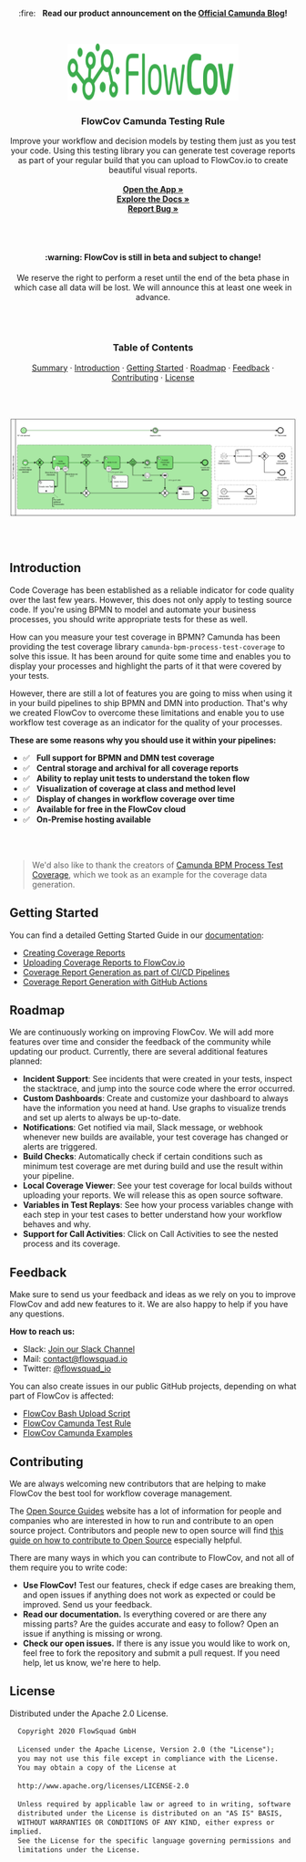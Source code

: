 <p align="center">
    :fire: &nbsp; <b>Read our product announcement on the <a href="https://camunda.com/blog/2020/09/traceable-test-coverage-for-all-process-stakeholders/">Official Camunda Blog</a>!</b>
</p>

<br />

<p align="center">
  <img src="img/flowcov.svg" alt="Logo" width="300" height="100">
</p>

<h3 align="center">FlowCov Camunda Testing Rule</h3>
  
<p align="center">
  Improve your workflow and decision models by testing them just as you test your code. Using this testing library you can generate test coverage reports as part of your regular build that you can upload to FlowCov.io to create beautiful visual reports.
  <br />
  <br />
  <a href="https://app.flowcov.io"><b>Open the App »</b></a>
  <br />
  <a href="https://docs.flowcov.io"><b>Explore the Docs »</b></a>
  <br />
  <a href="https://github.com/FlowSquad/flowcov-camunda/issues"><b>Report Bug »</b></a>
</p>

<br />
<br />

<h4 align="center">:warning: FlowCov is still in beta and subject to change!</h4>
<p align="center">
  We reserve the right to perform a reset until the end of the beta phase in which case all data will be lost. We will announce this at least one week in advance.
</p>

<br />
<br />

<h3 align="center">Table of Contents</h3>
<p align="center">
  <a href="#summary">Summary</a>
  ·
  <a href="#introduction">Introduction</a>
  ·
  <a href="#getting-started">Getting Started</a>
  ·
  <a href="#roadmap">Roadmap</a>
  ·
  <a href="#feedback">Feedback</a>
  ·
  <a href="#contributing">Contributing</a>
  ·
  <a href="#license">License</a>
</p>

<br />
<br />

<p align="center">
    <img src="img/app.png" alt="Logo" align="center" />
</p>

<br />
<br />

## Introduction

Code Coverage has been established as a reliable indicator for code quality over the last few years. However, this does not only apply to testing source code. If you're using BPMN to model and automate your business processes, you should write appropriate tests for these as well. 

How can you measure your test coverage in BPMN? Camunda has been providing the test coverage library `camunda-bpm-process-test-coverage` to solve this issue. It has been around for quite some time and enables you to display your processes and highlight the parts of it that were covered by your tests.

However, there are still a lot of features you are going to miss when using it in your build pipelines to ship BPMN and DMN into production. That's why we created FlowCov to overcome these limitations and enable you to use workflow test coverage as an indicator for the quality of your processes. 

**These are some reasons why you should use it within your pipelines:**

- :white_check_mark: &nbsp; **Full support for BPMN and DMN test coverage**
- :white_check_mark: &nbsp; **Central storage and archival for all coverage reports**
- :white_check_mark: &nbsp; **Ability to replay unit tests to understand the token flow**
- :white_check_mark: &nbsp; **Visualization of coverage at class and method level**
- :white_check_mark: &nbsp; **Display of changes in workflow coverage over time**
- :white_check_mark: &nbsp; **Available for free in the FlowCov cloud**
- :white_check_mark: &nbsp; **On-Premise hosting available**

<br />
<br />

> We'd also like to thank the creators of [Camunda BPM Process Test Coverage](https://github.com/camunda/camunda-bpm-process-test-coverage), which we took as an example for the coverage data generation.

## Getting Started

You can find a detailed Getting Started Guide in our <a href="https://docs.flowcov.io">documentation</a>:
- <a href="https://docs.flowcov.io/getting-started/creating-reports">Creating Coverage Reports</a>
- <a href="https://docs.flowcov.io/getting-started/uploading-reports">Uploading Coverage Reports to FlowCov.io</a>
- <a href="https://docs.flowcov.io/pipeline-integration/general">Coverage Report Generation as part of CI/CD Pipelines</a>
- <a href="https://docs.flowcov.io/pipeline-integration/github-actions">Coverage Report Generation with GitHub Actions</a>

## Roadmap

We are continuously working on improving FlowCov. We will add more features over time and consider the feedback of the community while updating our product. Currently, there are several additional features planned:

- **Incident Support**: See incidents that were created in your tests, inspect the stacktrace, and jump into the source code where the error occurred. 
- **Custom Dashboards**: Create and customize your dashboard to always have the information you need at hand. Use graphs to visualize trends and set up alerts to always be up-to-date.
- **Notifications**: Get notified via mail, Slack message, or webhook whenever new builds are available, your test coverage has changed or alerts are triggered.
- **Build Checks**: Automatically check if certain conditions such as minimum test coverage are met during build and use the result within your pipeline.
- **Local Coverage Viewer**: See your test coverage for local builds without uploading your reports. We will release this as open source software.
- **Variables in Test Replays**: See how your process variables change with each step in your test cases to better understand how your workflow behaves and why.
- **Support for Call Activities**: Click on Call Activities to see the nested process and its coverage.

## Feedback

Make sure to send us your feedback and ideas as we rely on you to improve FlowCov and add new features to it. We are also happy to help if you have any questions.

**How to reach us:**

- Slack: [Join our Slack Channel](https://join.slack.com/t/flowcov/shared_invite/zt-gyh1d6d1-esd4cAZJnLuFObsiH7OCNA)
- Mail: contact@flowsquad.io
- Twitter: [@flowsquad_io](https://twitter.com/flowsquad_io)

You can also create issues in our public GitHub projects, depending on what part of FlowCov is affected:
- [FlowCov Bash Upload Script](https://github.com/FlowSquad/flowcov-bash)
- [FlowCov Camunda Test Rule](https://github.com/FlowSquad/flowcov-camunda)
- [FlowCov Camunda Examples](https://github.com/FlowSquad/flowcov-camunda-examples)

## Contributing

We are always welcoming new contributors that are helping to make FlowCov the best tool for workflow coverage management. 

The [Open Source Guides](https://opensource.guide/) website has a lot of information for people and companies who are interested in how to run and contribute to an open source project. Contributors and people new to open source will find [this guide on how to contribute to Open Source](https://opensource.guide/how-to-contribute/) especially helpful.

There are many ways in which you can contribute to FlowCov, and not all of them require you to write code:

- **Use FlowCov!** Test our features, check if edge cases are breaking them, and open issues if anything does not work as expected or could be improved. Send us your feedback.
- **Read our documentation.** Is everything covered or are there any missing parts? Are the guides accurate and easy to follow? Open an issue if anything is missing or wrong.
- **Check our open issues.** If there is any issue you would like to work on, feel free to fork the repository and submit a pull request. If you need help, let us know, we're here to help.

## License

Distributed under the Apache 2.0 License.

```
  Copyright 2020 FlowSquad GmbH
  
  Licensed under the Apache License, Version 2.0 (the "License");
  you may not use this file except in compliance with the License.
  You may obtain a copy of the License at
  
  http://www.apache.org/licenses/LICENSE-2.0
  
  Unless required by applicable law or agreed to in writing, software
  distributed under the License is distributed on an "AS IS" BASIS,
  WITHOUT WARRANTIES OR CONDITIONS OF ANY KIND, either express or implied.
  See the License for the specific language governing permissions and
  limitations under the License.
```